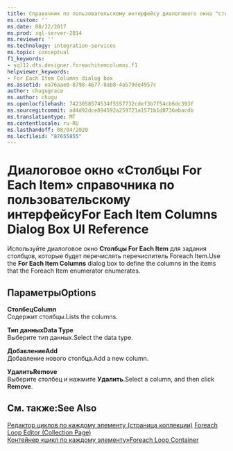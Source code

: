 ```yaml
---
title: Справочник по пользовательскому интерфейсу диалогового окна "столбцы элементов" | Документация Майкрософт
ms.custom: ''
ms.date: 08/22/2017
ms.prod: sql-server-2014
ms.reviewer: ''
ms.technology: integration-services
ms.topic: conceptual
f1_keywords:
- sql12.dts.designer.foreachitemcolumns.f1
helpviewer_keywords:
- For Each Item Columns dialog box
ms.assetid: ea76aae0-8798-4677-8ab8-4a579de4957c
author: chugugrace
ms.author: chugu
ms.openlocfilehash: 7423058574534f5557732cdef3b7f54cb6dc393f
ms.sourcegitcommit: ad4d92dce894592a259721a1571b1d8736abacdb
ms.translationtype: MT
ms.contentlocale: ru-RU
ms.lasthandoff: 08/04/2020
ms.locfileid: "87655855"
---
```

# <a name="for-each-item-columns-dialog-box-ui-reference"></a><span data-ttu-id="4168a-102">Диалоговое окно «Столбцы For Each Item» справочника по пользовательскому интерфейсу</span><span class="sxs-lookup"><span data-stu-id="4168a-102">For Each Item Columns Dialog Box UI Reference</span></span>
  <span data-ttu-id="4168a-103">Используйте диалоговое окно **Столбцы For Each Item** для задания столбцов, которые будет перечислять перечислитель Foreach Item.</span><span class="sxs-lookup"><span data-stu-id="4168a-103">Use the **For Each Item Columns** dialog box to define the columns in the items that the Foreach Item enumerator enumerates.</span></span>  
  
## <a name="options"></a><span data-ttu-id="4168a-104">Параметры</span><span class="sxs-lookup"><span data-stu-id="4168a-104">Options</span></span>  
 <span data-ttu-id="4168a-105">**Столбец**</span><span class="sxs-lookup"><span data-stu-id="4168a-105">**Column**</span></span>  
 <span data-ttu-id="4168a-106">Содержит столбцы.</span><span class="sxs-lookup"><span data-stu-id="4168a-106">Lists the columns.</span></span>  
  
 <span data-ttu-id="4168a-107">**Тип данных**</span><span class="sxs-lookup"><span data-stu-id="4168a-107">**Data Type**</span></span>  
 <span data-ttu-id="4168a-108">Выберите тип данных.</span><span class="sxs-lookup"><span data-stu-id="4168a-108">Select the data type.</span></span>  
  
 <span data-ttu-id="4168a-109">**Добавление**</span><span class="sxs-lookup"><span data-stu-id="4168a-109">**Add**</span></span>  
 <span data-ttu-id="4168a-110">Добавление нового столбца.</span><span class="sxs-lookup"><span data-stu-id="4168a-110">Add a new column.</span></span>  
  
 <span data-ttu-id="4168a-111">**Удалить**</span><span class="sxs-lookup"><span data-stu-id="4168a-111">**Remove**</span></span>  
 <span data-ttu-id="4168a-112">Выберите столбец и нажмите **Удалить**.</span><span class="sxs-lookup"><span data-stu-id="4168a-112">Select a column, and then click **Remove**.</span></span>  
  
## <a name="see-also"></a><span data-ttu-id="4168a-113">См. также:</span><span class="sxs-lookup"><span data-stu-id="4168a-113">See Also</span></span>  
 <span data-ttu-id="4168a-114">[Редактор циклов по каждому элементу &#40;страница коллекции&#41;](../../2014/integration-services/foreach-loop-editor-collection-page.md) </span><span class="sxs-lookup"><span data-stu-id="4168a-114">[Foreach Loop Editor &#40;Collection Page&#41;](../../2014/integration-services/foreach-loop-editor-collection-page.md) </span></span>  
 [<span data-ttu-id="4168a-115">Контейнер «цикл по каждому элементу»</span><span class="sxs-lookup"><span data-stu-id="4168a-115">Foreach Loop Container</span></span>](control-flow/foreach-loop-container.md)  
  
  
